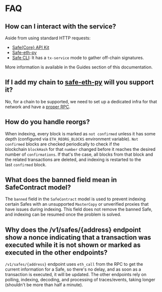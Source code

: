 # FAQ

## How can I interact with the service?

Aside from using standard HTTP requests:

- [Safe{Core} API Kit](https://github.com/safe-global/safe-core-sdk/tree/main/packages/api-kit)
- [Safe-eth-py](https://github.com/safe-global/safe-eth-py)
- [Safe CLI](https://github.com/safe-global/safe-cli): It has a `tx-service` mode to gather off-chain signatures.
  
More information is available in the Guides section of this documentation.

## If I add my chain to [safe-eth-py](https://github.com/safe-global/safe-eth-py/blob/main/safe_eth/safe/addresses.py) will you support it?

No, for a chain to be supported, we need to set up a dedicated infra for that network and have a [proper RPC](https://docs.safe.global/safe-core-api/rpc-requirements).

## How do you handle reorgs?

When indexing, every block is marked as `not confirmed` unless it has some depth (configured via `ETH_REORG_BLOCKS` environment variable). `Not confirmed` blocks are checked periodically to check if the blockchain `blockHash` for that `number` changed before it reaches the desired number of `confirmations`. If that's the case, all blocks from that block and the related transactions are deleted, and indexing is restarted to the last `confirmed` block.

## What does the banned field mean in SafeContract model?

The `banned` field in the `SafeContract` model is used to prevent indexing certain Safes with an unsupported `MasterCopy` or unverified proxies that have issues during indexing. This field does not remove the banned Safe, and indexing can be resumed once the problem is solved.

## Why does the /v1/safes/{address} endpoint show a nonce indicating that a transaction was executed while it is not shown or marked as executed in the other endpoints?

`/v1/safes/{address}` endpoint uses `eth_call` from the RPC to get the current information for a Safe, so there's no delay, and as soon as a transaction is executed, it will be updated. The other endpoints rely on polling, indexing, decoding, and processing of traces/events, taking longer (shouldn't be more than half a minute).
